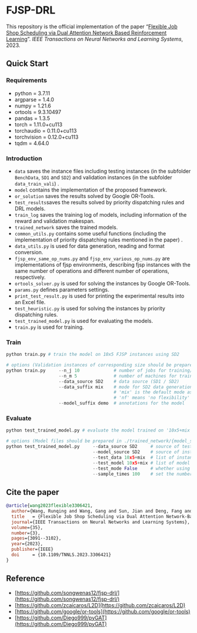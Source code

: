 # FJSP-DRL

This repository is the official implementation of the paper “[Flexible Job Shop Scheduling via Dual Attention Network Based Reinforcement Learning](https://doi.org/10.1109/TNNLS.2023.3306421)”. *IEEE Transactions on Neural Networks and Learning Systems*, 2023.

## Quick Start

### Requirements

- python $=$ 3.7.11
- argparse $=$ 1.4.0
- numpy $=$ 1.21.6
- ortools $=$ 9.3.10497
- pandas $=$ 1.3.5
- torch $=$ 1.11.0+cu113
- torchaudio $=$ 0.11.0+cu113
- torchvision $=$ 0.12.0+cu113
- tqdm $=$ 4.64.0

### Introduction

- `data` saves the instance files including testing instances (in the subfolder `BenchData`, `SD1` and `SD2`) and validation instances (in the subfolder `data_train_vali`) .
- `model` contains the implementation of the proposed framework.
- `or_solution` saves the results solved by Google OR-Tools.
- `test_results`saves the results solved by priority dispatching rules and DRL models.
- `train_log` saves the training log of models, including information of the reward and validation makespan.
- `trained_network` saves the trained models.
- `common_utils.py` contains some useful functions (including the implementation of priority dispatching rules mentioned in the paper) .
- `data_utils.py` is used for data generation, reading and format conversion.
- `fjsp_env_same_op_nums.py` and `fjsp_env_various_op_nums.py` are implementations of fjsp environments, describing fjsp instances with the same number of operations and different number of operations, respectively.
- `ortools_solver.py` is used for solving the instances by Google OR-Tools.
- `params.py` defines parameters settings.
- `print_test_result.py` is used for printing the experimental results into an Excel file.
- `test_heuristic.py` is used for solving the instances by priority dispatching rules.
- `test_trained_model.py` is used for evaluating the models.
- `train.py` is used for training.

### Train

```python
python train.py # train the model on 10x5 FJSP instances using SD2

# options (Validation instances of corresponding size should be prepared in ./data/data_train_vali/{data_source})
python train.py     --n_j 10             # number of jobs for training/validation instances
                    --n_m 5              # number of machines for training/validation instances
                    --data_source SD2    # data source (SD1 / SD2)
                    --data_suffix mix    # mode for SD2 data generation
                                         # 'mix' is the default mode as defined in the paper
                                         # 'nf' means 'no flexibility' (generating JSP data) 
                    --model_suffix demo  # annotations for the model
```

### Evaluate

```python
python test_trained_model.py # evaluate the model trained on '10x5+mix' of SD2 using the testing instances of the same size using the greedy strategy

# options (Model files should be prepared in ./trained_network/{model_source})
python test_trained_model.py     --data_source SD2     # source of testing instances
                                 --model_source SD2    # source of instances that the model trained on 
                                 --test_data 10x5+mix  # list of instance names for testing
                                 --test_model 10x5+mix # list of model names for testing
                                 --test_mode False     # whether using the sampling strategy
                                 --sample_times 100    # set the number of sampling times
```

## Cite the paper

```bibTex
@article{wang2023flexible3306421,
  author={Wang, Runqing and Wang, Gang and Sun, Jian and Deng, Fang and Chen, Jie},
  title   = {Flexible Job Shop Scheduling via Dual Attention Network-Based Reinforcement Learning},
  journal={IEEE Transactions on Neural Networks and Learning Systems},
  volume={35},
  number={3},
  pages={3091--3102},
  year={2023},
  publisher={IEEE}
  doi     = {10.1109/TNNLS.2023.3306421}
}
```

## Reference

- [https://github.com/songwenas12/fjsp-drl/](https://github.com/songwenas12/fjsp-drl/)
- [https://github.com/zcaicaros/L2D](https://github.com/zcaicaros/L2D)
- [https://github.com/google/or-tools](https://github.com/google/or-tools)
- [https://github.com/Diego999/pyGAT](https://github.com/Diego999/pyGAT)
